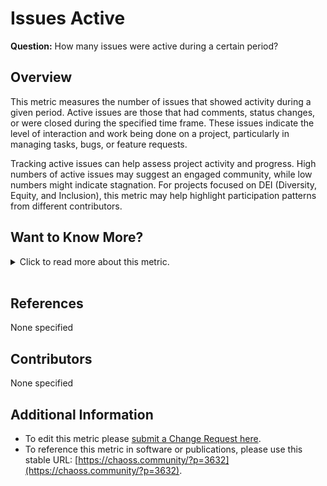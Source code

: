 # **Issues Active**

**Question:** How many issues were active during a certain period?

## Overview
This metric measures the number of issues that showed activity during a given period. Active issues are those that had comments, status changes, or were closed during the specified time frame. These issues indicate the level of interaction and work being done on a project, particularly in managing tasks, bugs, or feature requests.

Tracking active issues can help assess project activity and progress. High numbers of active issues may suggest an engaged community, while low numbers might indicate stagnation. For projects focused on DEI (Diversity, Equity, and Inclusion), this metric may help highlight participation patterns from different contributors.

## Want to Know More?

<span markdown="1"><details>
<summary>Click to read more about this metric.</summary>

### Data Collection Strategies 
- Collect data from issue tracking platforms (GitHub, GitLab, Jira, Bugzilla).
- Gather specific data points such as comments, status changes, and issue closings.

**Specific description: GitHub**

In the case of GitHub, active issues are defined as "issues
which get a comment, a change in tags, a change in assigned
person, or are closed".

**Specific description: GitLab**

In the case of GitLab, active issues are defined as "issues
which get a comment, a change in tags, a change in assigned
person, or are closed".

**Specific description: Jira**

In the case of Jira, active issues are defined as "issues
which get a comment, a change in state, a change in assigned
person, or are closed".

**Specific description: Bugzilla**

In the case of Bugzilla, active issues are defined as "bug reports
which get a comment, a change in state, a change in assigned
person, or are closed".

### Filters 
- **By Actor:** Submitter, commenter, or closer.
- **By Group:** Group by employer, gender, or other actor attributes.
- **By Time Period:** Specify the start and end dates for analysis.
- **By Ratio:** Ratio of active issues to total issues.

### Visualizations
- None Specified

</details></span><br>

## References
None specified

## Contributors
None specified

## Additional Information
- To edit this metric please [submit a Change Request here](https://github.com/chaoss/wg-evolution/blob/main/focus-areas/issue-resolution/issues-active.md).  
- To reference this metric in software or publications, please use this stable URL: [https://chaoss.community/?p=3632](https://chaoss.community/?p=3632).

<!-- # For groupings in the knowledge base
**Context tags:** issue tracking, software development, project activity  
**Keyword tags:** active issues, issue tracking, GitHub, GitLab, Jira, Bugzilla
-->
